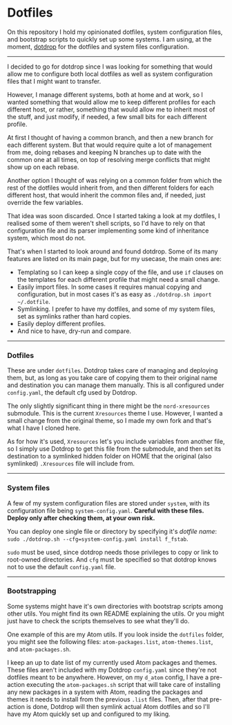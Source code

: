 # Dotfiles

On this repository I hold my opinionated dotfiles, system configuration files,
and bootstrap scripts to quickly set up some systems. I am using, at the
moment, [dotdrop](https://github.com/deadc0de6/dotdrop) for the dotfiles and
system files configuration.

---

I decided to go for dotdrop since I was looking for something that would allow
me to configure both local dotfiles as well as system configuration files that
I might want to transfer.

However, I manage different systems, both at home and at work, so I wanted
something that would allow me to keep different profiles for each different
host, or rather, something that would allow me to inherit most of the stuff,
and just modify, if needed, a few small bits for each different profile.

At first I thought of having a common branch, and then a new branch for each
different system. But that would require quite a lot of management from me,
doing rebases and keeping N branches up to date with the common one at all
times, on top of resolving merge conflicts that might show up on each rebase.

Another option I thought of was relying on a common folder from which the rest
of the dotfiles would inherit from, and then different folders for each
different host, that would inherit the common files and, if needed, just
override the few variables.

That idea was soon discarded. Once I started taking a look at my dotfiles, I
realised some of them weren't shell scripts, so I'd have to rely on that
configuration file and its parser implementing some kind of inheritance
system, which most do not.

That's when I started to look around and found dotdrop. Some of its many
features are listed on its main page, but for my usecase, the main ones are:

- Templating so I can keep a single copy of the file, and use `if` clauses on
  the templates for each different profile that might need a small change.
- Easily import files. In some cases it requires manual copying and
  configuration, but in most cases it's as easy as
  `./dotdrop.sh import ~/.dotfile`.
- Symlinking. I prefer to have my dotfiles, and some of my system files, set as
  symlinks rather than hard copies.
- Easily deploy different profiles.
- And nice to have, dry-run and compare.

---

### Dotfiles

These are under `dotfiles`. Dotdrop takes care of managing and deploying them,
but, as long as you take care of copying them to their original name and
destination you can manage them manually. This is all configured under
`config.yaml`, the default cfg used by Dotdrop.

The only slightly significant thing in there might be the `nord-xresources`
submodule. This is the current `Xresources` theme I use. However, I wanted a
small change from the original theme, so I made my own fork and that's what I
have I cloned here.

As for how it's used, `Xresources` let's you include variables from another
file, so I simply use Dotdrop to get this file from the submodule, and then set
its destination to a symlinked hidden folder on HOME that the original (also
symlinked) `.Xresources` file will include from.

---

### System files

A few of my system configuration files are stored under `system`, with its
configuration file being `system-config.yaml`. **Careful with these files.
Deploy only after checking them, at your own risk.**

You can deploy one single file or directory by specifying it's _dotfile name_:
`sudo ./dotdrop.sh --cfg=system-config.yaml install f_fstab`.

`sudo` must be used, since dotdrop needs those privileges to copy or link to
root-owned directories. And `cfg` must be specified so that dotdrop knows not
to use the default `config.yaml` file.

---

### Bootstrapping

Some systems might have it's own directories with bootstrap scripts among other
utils. You might find its own README explaining the utils. Or you might just
have to check the scripts themselves to see what they'll do.

One example of this are my Atom utils. If you look inside the `dotfiles`
folder, you might see the following files: `atom-packages.list`,
`atom-themes.list`, and `atom-packages.sh`.

I keep an up to date list of my currently used Atom packages and themes. These
files aren't included with my Dotdrop `config.yaml` since they're not dotfiles
meant to be anywhere. However, on my `d_atom` config, I have a pre-action
executing the `atom-packages.sh` script that will take care of installing
any new packages in a system with Atom, reading the packages and themes it
needs to install from the previous `.list` files. Then, after that pre-action
is done, Dotdrop will then symlink actual Atom dotfiles and so I'll have my
Atom quickly set up and configured to my liking.
